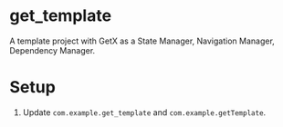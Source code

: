 # get_template
A template project with GetX as a State Manager, Navigation Manager, Dependency Manager.

# Setup
1. Update `com.example.get_template` and `com.example.getTemplate`.
